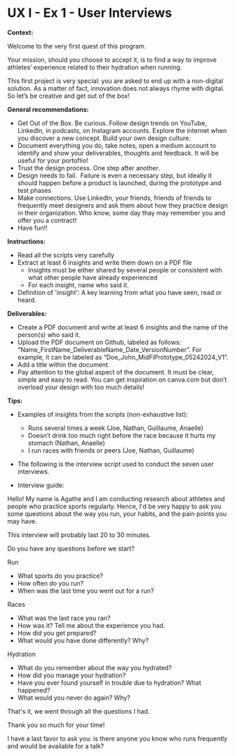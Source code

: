 # UX I - Ex 1 - User Interviews

**Context:** 

Welcome to the very first quest of this program. 

Your mission, should you choose to accept it, is to find a way to improve athletes’ experience related to their hydration when running. 

This first project is very special: you are asked to end up with a non-digital solution. As a matter of fact, innovation does not always rhyme with digital. So let’s be creative and get out of the box! 

**General recommendations:** 

- Get Out of the Box. Be curious. Follow design trends on YouTube, LinkedIn, in podcasts, on Instagram accounts. Explore the internet when you discover a new concept. Build your own design culture.
- Document everything you do, take notes, open a medium account to identify and show your deliverables, thoughts and feedback. It will be useful for your portoflio!
- Trust the design process. One step after another.
- Design needs to fail. 
Failure is even a necessary step, but ideally it should happen before a product is launched, during the prototype and test phases
- Make connections. Use LinkedIn, your friends, friends of friends to frequently meet designers and ask them about how they practice design in their organization. Who know, some day thay may remember you and offer you a contract!
- Have fun!!

**Instructions:** 

- Read all the scripts very carefully
- Extract at least 6 insights and write them down on a PDF file
    - Insights must be either shared by several people or consistent with what other people have already experienced
    - For each insight, name who said it.
- Definition of 'insight': A key learning from what you have seen, read or heard. 

**Deliverables:** 

- Create a PDF document and write at least 6 insights and the name of the person(s) who said it.
- Upload the PDF document on Github, labeled as follows: “Name_FirstName_DeliverableName_Date_VersionNumber”. For example, it can be labeled as “Doe_John_MidFiPrototype_05242024_V1”.
- Add a title within the document.
- Pay attention to the global aspect of the document. It must be clear, simple and easy to read. You can get inspiration on canva.com but don’t overload your design with too much details!


**Tips:** 

- Examples of insights from the scripts (non-exhaustive list):
    - Runs several times a week (Joe, Nathan, Guillaume, Anaelle)
    - Doesn’t drink too much right before the race because it hurts my stomach (Nathan, Anaelle)
    - I run races with friends or peers (Joe, Nathan, Guillaume)

- The following is the interview script used to conduct the seven user interviews.
- Interview guide:

Hello! My name is Agathe and I am conducting research about athletes and people who practice sports regularly. Hence, I'd be very happy to ask you some questions about the way you run, your habits, and the pain points you may have. 

This interview will probably last 20 to 30 minutes. 

Do you have any questions before we start? 

Run

- What sports do you practice?
- How often do you run?
- When was the last time you went out for a run?

Races

- What was the last race you ran?
- How was it? Tell me about the experience you had.
- How did you get prepared?
- What would you have done differently? Why?

Hydration

- What do you remember about the way you hydrated?
- How did you manage your hydration?
- Have you ever found yourself in trouble due to hydration? What happened?
- What would you never do again? Why?

That's it, we went through all the questions I had. 

Thank you so much for your time!

I have a last favor to ask you: is there anyone you know who runs frequently and would be available for a talk?



